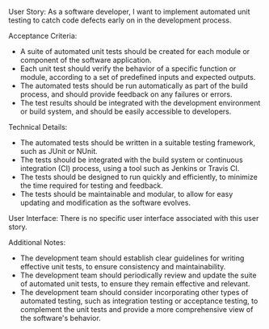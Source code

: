 User Story: As a software developer, I want to implement automated unit testing to catch code defects early on in the development process.

Acceptance Criteria:
* A suite of automated unit tests should be created for each module or component of the software application.
* Each unit test should verify the behavior of a specific function or module, according to a set of predefined inputs and expected outputs.
* The automated tests should be run automatically as part of the build process, and should provide feedback on any failures or errors.
* The test results should be integrated with the development environment or build system, and should be easily accessible to developers.

Technical Details:
* The automated tests should be written in a suitable testing framework, such as JUnit or NUnit.
* The tests should be integrated with the build system or continuous integration (CI) process, using a tool such as Jenkins or Travis CI.
* The tests should be designed to run quickly and efficiently, to minimize the time required for testing and feedback.
* The tests should be maintainable and modular, to allow for easy updating and modification as the software evolves.

User Interface: There is no specific user interface associated with this user story.

Additional Notes:
* The development team should establish clear guidelines for writing effective unit tests, to ensure consistency and maintainability.
* The development team should periodically review and update the suite of automated unit tests, to ensure they remain effective and relevant.
* The development team should consider incorporating other types of automated testing, such as integration testing or acceptance testing, to complement the unit tests and provide a more comprehensive view of the software's behavior.


